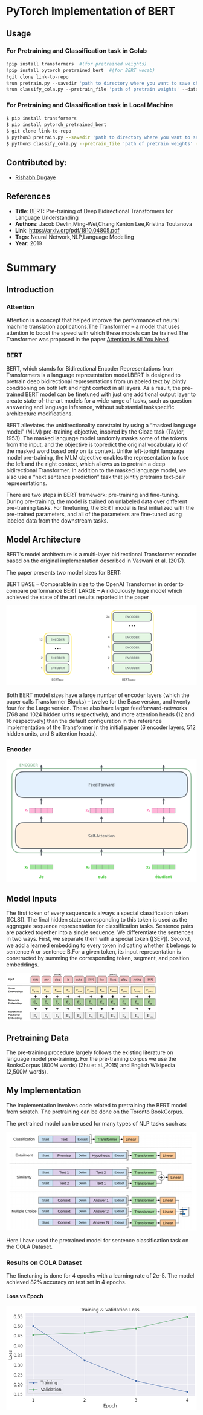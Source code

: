 # PyTorch Implementation of BERT

## Usage

### For Pretraining and Classification task in Colab

```python
!pip install transformers  #(for pretrained weights)
!pip install pytorch_pretrained_bert  #(for BERT vocab)
!git clone link-to-repo
%run pretrain.py --savedir 'path to directory where you want to save checkpoint' --corpus 'path to train corpus'
%run classify_cola.py --pretrain_file 'path of pretrain weights' --dataset 'path to COLA dataset in csv format'
```

### For Pretraining and Classification task in Local Machine

```bash
$ pip install transformers 
$ pip install pytorch_pretrained_bert 
$ git clone link-to-repo
$ python3 pretrain.py --savedir 'path to directory where you want to save checkpoint' --corpus 'path to train corpus'
$ python3 classify_cola.py --pretrain_file 'path of pretrain weights' --dataset 'path to COLA dataset in csv format'
```

## Contributed by:
* [Rishabh Dugaye](https://github.com/rishabhd786)

## References

* **Title**: BERT: Pre-training of Deep Bidirectional Transformers for Language Understanding
* **Authors**: Jacob Devlin,Ming-Wei,Chang Kenton Lee,Kristina Toutanova
* **Link**: https://arxiv.org/pdf/1810.04805.pdf
* **Tags**: Neural Network,NLP,Language Modelling
* **Year**: 2019

# Summary

## Introduction

### Attention

Attention is a concept that helped improve the performance of neural machine translation applications.The Transformer – a model that uses attention to boost the speed with which these models can be trained.The Transformer was proposed in the paper [Attention is All You Need](https://arxiv.org/abs/1706.03762).

### BERT

BERT, which stands for Bidirectional Encoder Representations from Transformers is a language representation model.BERT is designed to pretrain deep bidirectional representations from unlabeled text by jointly conditioning on both left and right context in all layers. As a result, the pre-trained BERT model can be finetuned with just one additional output layer
to create state-of-the-art models for a wide range of tasks, such as question answering and language inference, without substantial taskspecific architecture modifications.

BERT alleviates the unidirectionality constraint by using a “masked language model” (MLM) pre-training objective, inspired by the Cloze task (Taylor, 1953). The masked language model randomly masks some of the tokens from the input, and the objective is topredict the original vocabulary id of the masked word based only on its context. Unlike left-toright language model pre-training, the MLM objective enables the representation to fuse the left and the right context, which allows us to pretrain a deep bidirectional Transformer. In addition to the masked language model, we also use a “next sentence prediction” task that jointly pretrains text-pair representations.

There are two steps in BERT framework: pre-training and fine-tuning. During pre-training, the model is trained on unlabeled
data over different pre-training tasks. For finetuning, the BERT model is first initialized with the pre-trained parameters, and all of the parameters are fine-tuned using labeled data from the downstream tasks.

## Model Architecture

BERT’s model architecture is a multi-layer bidirectional Transformer encoder based on the original implementation described in Vaswani et al. (2017).

The paper presents two model sizes for BERT:

BERT BASE – Comparable in size to the OpenAI Transformer in order to compare performance
BERT LARGE – A ridiculously huge model which achieved the state of the art results reported in the paper

 ![1](./assets/img1.png)
 
Both BERT model sizes have a large number of encoder layers (which the paper calls Transformer Blocks) – twelve for the Base version, and twenty four for the Large version. These also have larger feedforward-networks (768 and 1024 hidden units respectively), and more attention heads (12 and 16 respectively) than the default configuration in the reference implementation of the Transformer in the initial paper (6 encoder layers, 512 hidden units, and 8 attention heads).

### Encoder

![5](./assets/img5.png)


## Model Inputs

The first token of every sequence is always a special classification token ([CLS]). The final hidden state corresponding to this token is used as the aggregate sequence representation for classification tasks. Sentence pairs are packed together into a single sequence. We differentiate the sentences in two ways. First, we separate them with a special token ([SEP]). Second, we add a learned embedding to every token indicating whether it belongs to sentence A or sentence B.For a given token, its input representation is constructed by summing the corresponding token, segment, and position embeddings.

 ![2](./assets/img2.png)
 
 ## Pretraining Data
 
 The pre-training procedure largely follows the existing literature on language model pre-training. For the pre-training corpus we use the BooksCorpus (800M words) (Zhu et al.,2015) and English Wikipedia (2,500M words).
 
 ## My Implementation
 
The Implementation involves code related to pretraining the BERT model from scratch. The pretraining can be done on the Toronto BookCorpus.

The pretrained model can be used for many types of NLP tasks such as:

 ![3](./assets/img3.png)
 
 Here I have used the pretrained model for sentence classification task on the COLA Dataset.
 
 ### Results on COLA Dataset
 
 The finetuning is done for 4 epochs with a learning rate of 2e-5. The model achieved 82% accuracy on test set in 4 epochs.
 
 #### Loss vs Epoch 
 
 ![4](./assets/img4.png)
 
 




